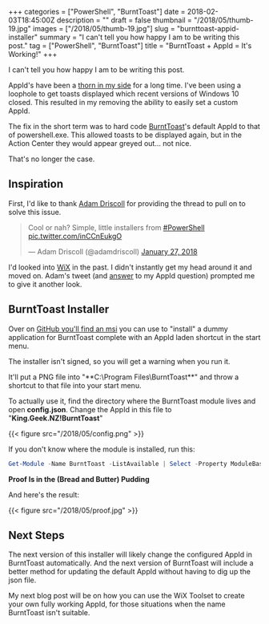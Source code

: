 +++
categories = ["PowerShell", "BurntToast"]
date = 2018-02-03T18:45:00Z
description = ""
draft = false
thumbnail = "/2018/05/thumb-19.jpg"
images = ["/2018/05/thumb-19.jpg"]
slug = "burnttoast-appid-installer"
summary = "I can't tell you how happy I am to be writing this post."
tag = ["PowerShell", "BurntToast"]
title = "BurntToast + AppId = It's Working!"
+++


I can't tell you how happy I am to be writing this post.

AppId's have been a [thorn in my side](https://king.geek.nz/2017/10/09/burnttoast-no-appid/) for a long time. I've been using a loophole to get toasts displayed which recent versions of Windows 10 closed. This resulted in my removing the ability to easily set a custom AppId.

The fix in the short term was to hard code [BurntToast](https://www.powershellgallery.com/packages/BurntToast)'s default AppId to that of powershell.exe. This allowed toasts to be displayed again, but in the Action Center they would appear greyed out… not nice.

That's no longer the case.

## **Inspiration**

First, I'd like to thank [Adam Driscoll](https://twitter.com/adamdriscoll) for providing the thread to pull on to solve this issue.

<blockquote class="twitter-tweet"><p lang="en" dir="ltr">Cool or nah? Simple, little installers from <a href="https://twitter.com/hashtag/PowerShell?src=hash&amp;ref_src=twsrc%5Etfw">#PowerShell</a> <a href="https://t.co/inCCnEukgO">pic.twitter.com/inCCnEukgO</a></p>&mdash; Adam Driscoll (@adamdriscoll) <a href="https://twitter.com/adamdriscoll/status/957059357694414848?ref_src=twsrc%5Etfw">January 27, 2018</a></blockquote>
<script async src="https://platform.twitter.com/widgets.js" charset="utf-8"></script>

I'd looked into [WiX](http://wixtoolset.org/) in the past. I didn't instantly get my head around it and moved on. Adam's tweet (and [answer](https://twitter.com/adamdriscoll/status/957251989259374592) to my AppId question) prompted me to give it another look.

## **BurntToast Installer**

Over on [GitHub you'll find an msi](https://github.com/Windos/BurntToast/releases/tag/v0.0.1) you can use to "install" a dummy application for BurntToast complete with an AppId laden shortcut in the start menu.

The installer isn't signed, so you will get a warning when you run it.

It'll put a PNG file into "**C:\Program Files\BurntToast\**" and throw a shortcut to that file into your start menu.

To actually use it, find the directory where the BurntToast module lives and open **config.json**. Change the AppId in this file to "**King.Geek.NZ!BurntToast**"

{{< figure src="/2018/05/config.png" >}}

If you don't know where the module is installed, run this:

```powershell
Get-Module -Name BurntToast -ListAvailable | Select -Property ModuleBase

```

**Proof Is in the (Bread and Butter) Pudding**

And here's the result:

{{< figure src="/2018/05/proof.jpg" >}}

## **Next Steps**

The next version of this installer will likely change the configured AppId in BurntToast automatically. And the next version of BurntToast will include a better method for updating the default AppId without having to dig up the json file.

My next blog post will be on how you can use the WiX Toolset to create your own fully working AppId, for those situations when the name BurntToast isn't suitable.

